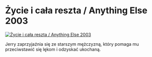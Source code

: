 Życie i cała reszta / Anything Else 2003 
=============
[![Życie i cała reszta / Anything Else 2003 ](http://vidos.pl/images/player.gif)](http://vidos.pl/ycie-i-cala-reszta-anything-else-2003)

 Jerry zaprzyjaźnia się ze starszym mężczyzną, który pomaga mu przeciwstawić się lękom i odzyskać ukochaną.
